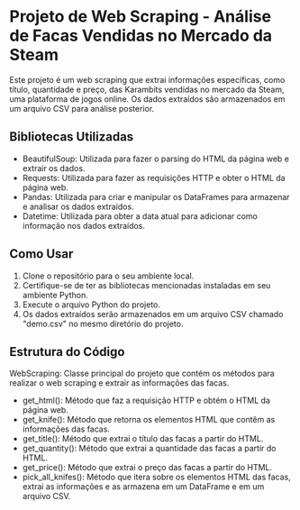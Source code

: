 # Projeto de Web Scraping - Análise de Facas Vendidas no Mercado da Steam
Este projeto é um web scraping que extrai informações específicas, como título, quantidade e preço, das Karambits vendidas no mercado da Steam, uma plataforma de jogos online. Os dados extraídos são armazenados em um arquivo CSV para análise posterior.

## Bibliotecas Utilizadas
- BeautifulSoup: Utilizada para fazer o parsing do HTML da página web e extrair os dados.
- Requests: Utilizada para fazer as requisições HTTP e obter o HTML da página web.
- Pandas: Utilizada para criar e manipular os DataFrames para armazenar e analisar os dados extraídos.
- Datetime: Utilizada para obter a data atual para adicionar como informação nos dados extraídos.

## Como Usar
1. Clone o repositório para o seu ambiente local.
2. Certifique-se de ter as bibliotecas mencionadas instaladas em seu ambiente Python.
3. Execute o arquivo Python do projeto.
4. Os dados extraídos serão armazenados em um arquivo CSV chamado "demo.csv" no mesmo diretório do projeto.

## Estrutura do Código
WebScraping: Classe principal do projeto que contém os métodos para realizar o web scraping e extrair as informações das facas.
- get_html(): Método que faz a requisição HTTP e obtém o HTML da página web.
- get_knife(): Método que retorna os elementos HTML que contêm as informações das facas.
- get_title(): Método que extrai o título das facas a partir do HTML.
- get_quantity(): Método que extrai a quantidade das facas a partir do HTML.
- get_price(): Método que extrai o preço das facas a partir do HTML.
- pick_all_knifes(): Método que itera sobre os elementos HTML das facas, extrai as informações e as armazena em um DataFrame e em um arquivo CSV.
